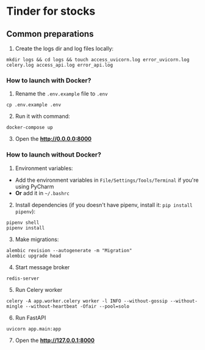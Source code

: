 # Tinder for stocks

## Common preparations
1. Create the logs dir and log files locally:
```
mkdir logs && cd logs && touch access_uvicorn.log error_uvicorn.log celery.log access_api.log error_api.log 
```

### How to launch with Docker?
1. Rename the ```.env.example``` file to ```.env```
```
cp .env.example .env
```
2. Run it with command:
```
docker-compose up
```
3. Open the **http://0.0.0.0:8000**

### How to launch without Docker?
1. Environment variables:
* Add the environment variables in ```File/Settings/Tools/Terminal``` if you're using PyCharm
* **Or** add it in ```~/.bashrc```

2. Install dependencies (if you doesn't have pipenv, install it: ```pip install pipenv```):
```
pipenv shell
pipenv install 
```

3. Make migrations:
```
alembic revision --autogenerate -m "Migration"
alembic upgrade head
```

4. Start message broker
```
redis-server
```

5. Run Celery worker
```
celery -A app.worker.celery worker -l INFO --without-gossip --without-mingle --without-heartbeat -Ofair --pool=solo
```

6. Run FastAPI
```
uvicorn app.main:app
```

7. Open the **http://127.0.0.1:8000**


